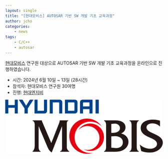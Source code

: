 ```yaml
---
layout: single
title: "[현대모비스] AUTOSAR 기반 SW 개발 기초 교육과정"
author: jcho
categories: 
    - news
tags: 
    - C/C++
    - autosar
---
```


[현대모비스](https://www.hyundai-mobis.com/) 연구원 대상으로 AUTOSAR 기반 SW 개발 기초 교육과정을 온라인으로 진행하였습니다.

- 시간: 2024년 6월 10일 ~ 13일 (28시간)
- 참석자: 현대모비스 연구원 30여명
- 진행: [현대엔지비](https://www.hyundai-ngv.com/)

![Mobis logo](/assets/img/post/mobis_logo.png)




